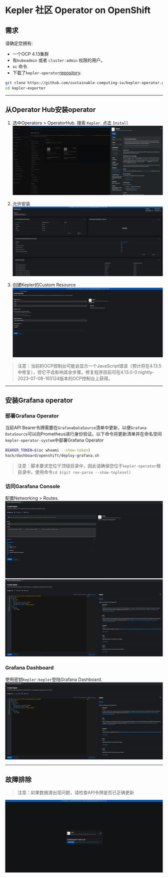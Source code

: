 # Kepler 社区 Operator on OpenShift

## 需求

请确定您拥有:

- 一个OCP 4.13集群
- 有`kubeadmin` 或者 `cluster-admin` 权限的用户。
- `oc` 命令.
- 下载了`kepler-operator`[repository](https://github.com/sustainable-computing-io/kepler-operator).
```sh
git clone https://github.com/sustainable-computing-io/kepler-operator.git
cd kepler-exporter
```
---
## 从Operator Hub安装operator

1. 选中Operators > OperatorHub. 搜索 `Kepler`. 点击 `Install`
![Operator installation in OCP](../fig/ocp_installation/operator_installation_ocp_1_0.6.z.png)

2. 允许安装
![Operator installation in OCP](../fig/ocp_installation/operator_installation_ocp_7_0.6.z.png)

3. 创建Kepler的Custom Resource
![Operator installation in OCP](../fig/ocp_installation/operator_installation_ocp_2_0.6.z.png)
> 注意：当前的OCP控制台可能会显示一个JavaScript错误（预计将在4.13.5中修复），但它不会影响其余步骤。修复程序目前可在4.13.0-0.nightly-2023-07-08-165124版本的OCP控制台上获得。

---
## 安装Grafana operator

### 部署Grafana Operator

当前API Bearer令牌需要在`GrafanaDataSource`清单中更新，以便`Grafana DataSource`可以向Prometheus进行身份验证。以下命令将更新清单并在命名空间`kepler-operator-system`中部署Grafana Operator

```sh
BEARER_TOKEN=$(oc whoami --show-token)
hack/dashboard/openshift/deploy-grafana.sh
```
> 注意：脚本要求您位于顶级目录中，因此请确保您位于`kepler-operator`根目录中。使用命令`cd $(git rev-parse --show-toplevel)`

### 访问Garafana Console
配置Networking > Routes.
![Operator installation](../fig/ocp_installation/operator_installation_ocp_5a_0.6.z.png)
![Operator installation](../fig/ocp_installation/operator_installation_ocp_5b_0.6.z.png)

### Grafana Dashboard
使用密钥`kepler:kepler`登陆Grafana Dashboard.
![Operator installation](../fig/ocp_installation/operator_installation_ocp_6_0.6.z.png)

---

## 故障排除

> 注意：如果数据源出现问题，请检查API令牌是否已正确更新

![Operator installation](../fig/ocp_installation/operator_installation_ocp_3_0.6.z.png)
